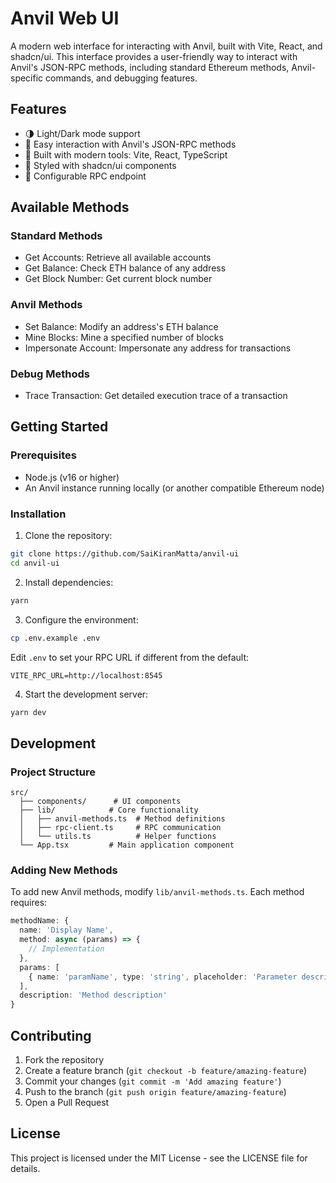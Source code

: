 # Anvil Web UI

A modern web interface for interacting with Anvil, built with Vite, React, and shadcn/ui. This interface provides a user-friendly way to interact with Anvil's JSON-RPC methods, including standard Ethereum methods, Anvil-specific commands, and debugging features.

## Features

- 🌗 Light/Dark mode support
- 🔧 Easy interaction with Anvil's JSON-RPC methods
- 🚀 Built with modern tools: Vite, React, TypeScript
- 🎨 Styled with shadcn/ui components
- 🔌 Configurable RPC endpoint

## Available Methods

### Standard Methods
- Get Accounts: Retrieve all available accounts
- Get Balance: Check ETH balance of any address
- Get Block Number: Get current block number

### Anvil Methods
- Set Balance: Modify an address's ETH balance
- Mine Blocks: Mine a specified number of blocks
- Impersonate Account: Impersonate any address for transactions

### Debug Methods
- Trace Transaction: Get detailed execution trace of a transaction

## Getting Started

### Prerequisites
- Node.js (v16 or higher)
- An Anvil instance running locally (or another compatible Ethereum node)

### Installation

1. Clone the repository:
```bash
git clone https://github.com/SaiKiranMatta/anvil-ui
cd anvil-ui
```

2. Install dependencies:
```bash
yarn
```

3. Configure the environment:
```bash
cp .env.example .env
```

Edit `.env` to set your RPC URL if different from the default:
```
VITE_RPC_URL=http://localhost:8545
```

4. Start the development server:
```bash
yarn dev
```

## Development

### Project Structure
```
src/
  ├── components/      # UI components
  ├── lib/            # Core functionality
  │   ├── anvil-methods.ts  # Method definitions
  │   ├── rpc-client.ts     # RPC communication
  │   └── utils.ts          # Helper functions
  └── App.tsx         # Main application component
```

### Adding New Methods

To add new Anvil methods, modify `lib/anvil-methods.ts`. Each method requires:

```typescript
methodName: {
  name: 'Display Name',
  method: async (params) => {
    // Implementation
  },
  params: [
    { name: 'paramName', type: 'string', placeholder: 'Parameter description' }
  ],
  description: 'Method description'
}
```

## Contributing

1. Fork the repository
2. Create a feature branch (`git checkout -b feature/amazing-feature`)
3. Commit your changes (`git commit -m 'Add amazing feature'`)
4. Push to the branch (`git push origin feature/amazing-feature`)
5. Open a Pull Request

## License

This project is licensed under the MIT License - see the LICENSE file for details.